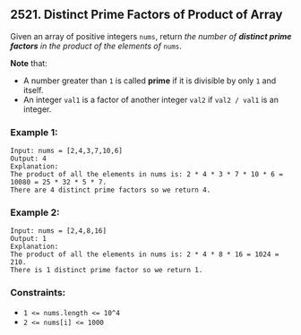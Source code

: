 ## 2521. Distinct Prime Factors of Product of Array

Given an array of positive integers ```nums```, return *the number of **distinct prime factors** in the product of the elements of* ```nums```.

**Note** that:

* A number greater than ```1``` is called **prime** if it is divisible by only ```1``` and itself.
* An integer ```val1``` is a factor of another integer ```val2``` if ```val2 / val1``` is an integer.

### Example 1:
```
Input: nums = [2,4,3,7,10,6]
Output: 4
Explanation:
The product of all the elements in nums is: 2 * 4 * 3 * 7 * 10 * 6 = 10080 = 25 * 32 * 5 * 7.
There are 4 distinct prime factors so we return 4.
```
### Example 2:
```
Input: nums = [2,4,8,16]
Output: 1
Explanation:
The product of all the elements in nums is: 2 * 4 * 8 * 16 = 1024 = 210.
There is 1 distinct prime factor so we return 1.
```

### Constraints:

* ```1 <= nums.length <= 10^4```
* ```2 <= nums[i] <= 1000```